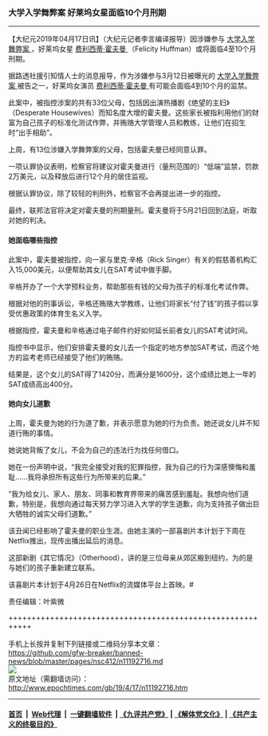 ### 大学入学舞弊案 好莱坞女星面临10个月刑期
------------------------

<p>
 【大纪元2019年04月17日讯】（大纪元记者李言编译报导）因涉嫌参与
 <a href="http://www.epochtimes.com/gb/tag/%E5%A4%A7%E5%AD%A6%E5%85%A5%E5%AD%A6%E8%88%9E%E5%BC%8A%E6%A1%88.html">
  大学入学舞弊案
 </a>
 ，好莱坞女星
 <a href="http://www.epochtimes.com/gb/tag/%E8%B4%B9%E5%88%A9%E8%A5%BF%E8%92%82%C2%B7%E9%9C%8D%E5%A4%AB%E6%9B%BC.html">
  费利西蒂·霍夫曼
 </a>
 （Felicity Huffman）或将面临4至10个月刑期。
</p>
<p>
 据路透社援引知情人士的消息报导，作为涉嫌参与3月12日被曝光的
 <a href="http://www.epochtimes.com/gb/tag/%E5%A4%A7%E5%AD%A6%E5%85%A5%E5%AD%A6%E8%88%9E%E5%BC%8A%E6%A1%88.html">
  大学入学舞弊案
 </a>
 被告之一，好莱坞女演员
 <a href="http://www.epochtimes.com/gb/tag/%E8%B4%B9%E5%88%A9%E8%A5%BF%E8%92%82%C2%B7%E9%9C%8D%E5%A4%AB%E6%9B%BC.html">
  费利西蒂·霍夫曼
 </a>
 有可能会面临4到10个月的监禁。
</p>
<p>
 此案中，被指控涉案的共有33位父母，包括因出演热播剧《绝望的主妇》（Desperate Housewives）而知名度大增的霍夫曼。这些家长被指利用他们的财富为自己孩子的标准化测试作弊，并贿赂大学管理人员和教练，让他们在招生时“出手相助”。
</p>
<p>
 上周，有13位涉嫌入学舞弊案的父母，包括霍夫曼已经同意认罪。
</p>
<p>
 一项认罪协议表明，检察官将建议对霍夫曼进行（量刑范围的）“低端”监禁，罚款2万美元，以及释放后进行12个月的居住监视。
</p>
<p>
 根据认罪协议，除了较轻的判刑外，检察官不会再提出进一步的指控。
</p>
<p>
 最终，联邦法官将决定对霍夫曼的刑期量刑。霍夫曼将于5月21日回到法庭，听取对她的判决。
</p>
<h4>
 她面临哪些指控
</h4>
<p>
 此案中，霍夫曼被指控，向一家与里克‧辛格（Rick Singer）有关的假慈善机构汇入15,000美元，以便帮助其女儿在SAT考试中做手脚。
</p>
<p>
 辛格开办了一个大学预科业务，帮助那些有钱的父母为孩子的标准化考试作弊。
</p>
<p>
 根据对他的刑事诉讼，辛格还贿赂大学教练，让他们将家长“付了钱”的孩子假以享受优惠政策的体育生名义入学。
</p>
<p>
 根据指控，霍夫曼和辛格通过电子邮件约好如何延长前者女儿的SAT考试时间。
</p>
<p>
 指控书中显示，他们安排霍夫曼的女儿去一个指定的地方参加SAT考试，而这个地方的监考老师已经接受了他们的贿赂。
</p>
<p>
 结果是，这个女儿的SAT得了1420分，而满分是1600分，这个成绩比她上一年的SAT成绩高出400分。
</p>
<h4>
 她向女儿道歉
</h4>
<p>
 上周，霍夫曼为她的行为道了歉，并表示愿意为她的行为负责。她还说女儿并不知道行贿的事情。
</p>
<p>
 她说她背叛了女儿，不会为自己的违法行为找任何借口。
</p>
<p>
 她在一份声明中说，“我完全接受对我的犯罪指控，我为自己的行为深感懊悔和羞耻……我将承担所有这些行为所带来的后果。”
</p>
<p>
 “我为给女儿、家人、朋友、同事和教育界带来的痛苦感到羞耻。我想向他们道歉，特别是，我想向通过每天努力学习进入大学的学生道歉，向为支持孩子做出巨大牺牲的诚实父母们道歉。”
</p>
<p>
 该丑闻已经影响了霍夫曼的职业生涯。由她主演的一部喜剧片本计划于下周在Netflix推出，现传出播出延后的消息。
</p>
<p>
 这部新剧《其它情况》（Otherhood），讲的是三位母亲从郊区搬到纽约，为的是与她们的孩子重新建立联系。
</p>
<p>
 该喜剧片本计划于4月26日在Netflix的流媒体平台上首映。#
</p>
<p>
 责任编辑：叶紫微
</p>

+++++++++++++++++++++++++++++++++++++++++++++++++++++++++++<br/><br/>
手机上长按并复制下列链接或二维码分享本文章：<br/>
https://github.com/gfw-breaker/banned-news/blob/master/pages/nsc412/n11192716.md <br/>
<a href='https://github.com/gfw-breaker/banned-news/blob/master/pages/nsc412/n11192716.md'><img src='https://github.com/gfw-breaker/banned-news/blob/master/pages/nsc412/n11192716.md.png'/></a> <br/>
原文地址（需翻墙访问）：http://www.epochtimes.com/gb/19/4/17/n11192716.htm


------------------------
#### [首页](https://github.com/gfw-breaker/banned-news/blob/master/README.md) &nbsp;|&nbsp; [Web代理](https://github.com/labour-camp/helloworld) &nbsp;|&nbsp; [一键翻墙软件](https://github.com/gfw-breaker/nogfw/blob/master/README.md) &nbsp;| [《九评共产党》](https://github.com/gfw-breaker/9ping.md/blob/master/README.md#九评之一评共产党是什么) | [《解体党文化》](https://github.com/gfw-breaker/jtdwh.md/blob/master/README.md) | [《共产主义的终极目的》](https://github.com/gfw-breaker/gczydzjmd.md/blob/master/README.md)

